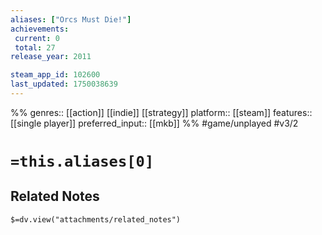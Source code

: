 ```yaml
---
aliases: ["Orcs Must Die!"]
achievements:
 current: 0
 total: 27
release_year: 2011

steam_app_id: 102600
last_updated: 1750038639
---
```

%%
genres:: [[action]] [[indie]] [[strategy]]
platform:: [[steam]]
features:: [[single player]]
preferred_input:: [[mkb]]
%%
#game/unplayed
#v3/2

# `=this.aliases[0]`
## Related Notes
`$=dv.view("attachments/related_notes")`